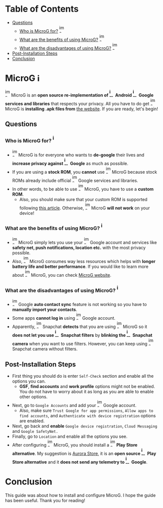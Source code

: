 # Table of Contents
- [Questions](https://github.com/cagla-su/MicroG-Guide?tab=readme-ov-file#questions)
  - [Who is MicroG for?](https://github.com/cagla-su/MicroG-Guide?tab=readme-ov-file#who-is-microg-for-) <img width="16" height="25" alt="image" src="https://github.com/user-attachments/assets/2acef641-cfdf-4dcd-a5d8-be0eba79d567" />
  - [What are the benefits of using MicroG?](https://github.com/cagla-su/MicroG-Guide?tab=readme-ov-file#what-are-the-benefits-of-using-microg-) <img width="16" height="25" alt="image" src="https://github.com/user-attachments/assets/2acef641-cfdf-4dcd-a5d8-be0eba79d567" />
  - [What are the disadvantages of using MicroG?](https://github.com/cagla-su/MicroG-Guide?tab=readme-ov-file#what-are-the-disadvantages-of-using-microg-) <img width="16" height="25" alt="image" src="https://github.com/user-attachments/assets/2acef641-cfdf-4dcd-a5d8-be0eba79d567" />
- [Post-Installation Steps](https://github.com/cagla-su/MicroG-Guide?tab=readme-ov-file#post-installation-steps)
- [Conclusion](https://github.com/cagla-su/MicroG-Guide?tab=readme-ov-file#conclusion)
# MicroG <img width="16" height="25" alt="image" src="https://github.com/user-attachments/assets/2acef641-cfdf-4dcd-a5d8-be0eba79d567" />
<img width="16" height="25" alt="image" src="https://github.com/user-attachments/assets/2acef641-cfdf-4dcd-a5d8-be0eba79d567" /> MicroG is an **open source re-implementation of <img width="16" height="25" alt="image-removebg-preview(1)" src="https://github.com/user-attachments/assets/cec27060-1d67-48e1-8f29-a3a5b639fde8" /> Android <img width="16" height="25" alt="image" src="https://github.com/user-attachments/assets/29e970cd-e8b7-4125-b0f1-a2144b40d7f9" /> Google services and libraries** that respects your privacy. All you have to do get <img width="16" height="25" alt="image" src="https://github.com/user-attachments/assets/2acef641-cfdf-4dcd-a5d8-be0eba79d567" /> MicroG is **installing .apk files from** [the website](https://microg.org/download.html). If you are ready, let's begin!
## Questions
### Who is MicroG for? <img width="16" height="25" alt="image" src="https://github.com/user-attachments/assets/2acef641-cfdf-4dcd-a5d8-be0eba79d567" />
- <img width="16" height="25" alt="image" src="https://github.com/user-attachments/assets/2acef641-cfdf-4dcd-a5d8-be0eba79d567" /> MicroG is for everyone who wants to **de-google** their lives and **increase privacy against <img width="16" height="25" alt="image" src="https://github.com/user-attachments/assets/29e970cd-e8b7-4125-b0f1-a2144b40d7f9" /> Google** as much as possible.
- If you are using a **stock ROM**, you **cannot** use <img width="16" height="25" alt="image" src="https://github.com/user-attachments/assets/2acef641-cfdf-4dcd-a5d8-be0eba79d567" /> MicroG because stock ROMs already include official <img width="16" height="25" alt="image" src="https://github.com/user-attachments/assets/29e970cd-e8b7-4125-b0f1-a2144b40d7f9" /> Google services and libraries.
- In other words, to be able to use <img width="16" height="25" alt="image" src="https://github.com/user-attachments/assets/2acef641-cfdf-4dcd-a5d8-be0eba79d567" /> MicroG, you have to use a **custom ROM**.
  - Also, you should make sure that your custom ROM is supported following [this article](https://github.com/microg/GmsCore/wiki/Signature-Spoofing). Otherwise, <img width="16" height="25" alt="image" src="https://github.com/user-attachments/assets/2acef641-cfdf-4dcd-a5d8-be0eba79d567" /> MicroG **will not work** on your device!
### What are the benefits of using MicroG? <img width="16" height="25" alt="image" src="https://github.com/user-attachments/assets/2acef641-cfdf-4dcd-a5d8-be0eba79d567" />
- <img width="16" height="25" alt="image" src="https://github.com/user-attachments/assets/2acef641-cfdf-4dcd-a5d8-be0eba79d567" /> MicroG simply lets you use your <img width="16" height="25" alt="image" src="https://github.com/user-attachments/assets/29e970cd-e8b7-4125-b0f1-a2144b40d7f9" /> Google account and services like **safety net, push notifications, location etc.** with the most privacy possible. 
- Also, <img width="16" height="25" alt="image" src="https://github.com/user-attachments/assets/2acef641-cfdf-4dcd-a5d8-be0eba79d567" /> MicroG consumes way less resources which helps with **longer battery life and better performance**. If you would like to learn more about <img width="16" height="25" alt="image" src="https://github.com/user-attachments/assets/2acef641-cfdf-4dcd-a5d8-be0eba79d567" /> MicroG, you can check [MicroG website](https://microg.org/).
### What are the disadvantages of using MicroG? <img width="16" height="25" alt="image" src="https://github.com/user-attachments/assets/2acef641-cfdf-4dcd-a5d8-be0eba79d567" />
- <img width="16" height="25" alt="image" src="https://github.com/user-attachments/assets/29e970cd-e8b7-4125-b0f1-a2144b40d7f9" /> Google **auto contact sync** feature is not working so you have to **manually import your contacts**.
- Some apps **cannot log in** using <img width="16" height="25" alt="image" src="https://github.com/user-attachments/assets/29e970cd-e8b7-4125-b0f1-a2144b40d7f9" /> Google account.
- Apparently, <img width="16" height="25" alt="image" src="https://github.com/user-attachments/assets/c26d48f2-492a-49a8-8c38-895ed19f4ffa" /> Snapchat **detects** that you are using <img width="16" height="25" alt="image" src="https://github.com/user-attachments/assets/2acef641-cfdf-4dcd-a5d8-be0eba79d567" /> MicroG so it **does not let you use <img width="16" height="25" alt="image" src="https://github.com/user-attachments/assets/c26d48f2-492a-49a8-8c38-895ed19f4ffa" /> Snapchat filters** by **blinking the <img width="16" height="25" alt="image" src="https://github.com/user-attachments/assets/c26d48f2-492a-49a8-8c38-895ed19f4ffa" /> Snapchat camera** when you want to use filters. However, you can keep using <img width="16" height="25" alt="image" src="https://github.com/user-attachments/assets/c26d48f2-492a-49a8-8c38-895ed19f4ffa" /> Snapchat camera without filters.
## Post-Installation Steps
- First thing you should do is enter `Self-Check` section and enable all the options you can.
  - **GSF**, **find accounts** and **work profile** options might not be enabled. You do not have to worry about it as long as you are able to enable other options.
- Next, go to `Google Accounts` and add your <img width="16" height="25" alt="image" src="https://github.com/user-attachments/assets/29e970cd-e8b7-4125-b0f1-a2144b40d7f9" /> Google account.
  - Also, make sure `Trust Google for app permissions`, `Allow apps to find accounts`, and `Authenticate with device registration` options are enabled.
- Next, go back and **enable** `Google device registration`, `Cloud Messaging` and `Google SafetyNet.`
- Finally, go to `Location` and enable all the options you see.
- After configuring <img width="16" height="25" alt="image" src="https://github.com/user-attachments/assets/2acef641-cfdf-4dcd-a5d8-be0eba79d567" /> MicroG, you should install a <img width="16" height="25" alt="image" src="https://github.com/user-attachments/assets/abd68b9b-79ab-4062-a28c-54edff49e54e" /> **Play Store alternative**. My suggestion is [Aurora Store](https://f-droid.org/en/packages/com.aurora.store/), it is an **open source <img width="16" height="25" alt="image" src="https://github.com/user-attachments/assets/abd68b9b-79ab-4062-a28c-54edff49e54e" /> Play Store alternative** and it **does not send any telemetry to <img width="16" height="25" alt="image" src="https://github.com/user-attachments/assets/29e970cd-e8b7-4125-b0f1-a2144b40d7f9" /> Google**.
# Conclusion
This guide was about how to install and configure MicroG. I hope the guide has been useful. Thank you for reading!
